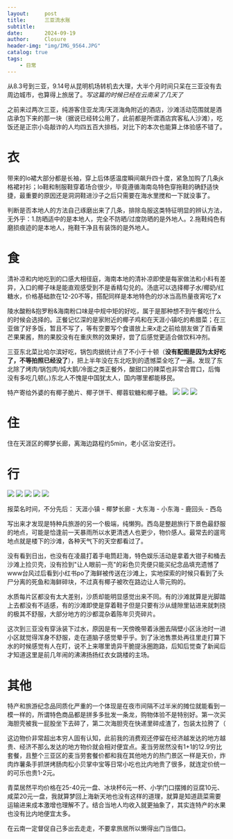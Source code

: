 ```yaml
---
layout:     post                       
title:      三亚流水账        
subtitle:   
date:       2024-09-19              
author:     Closure                         
header-img: "img/IMG_9564.JPG"
catalog: true                         
tags:                                
    - 日常
---
```

从8.3号到三亚，9.14号从昆明机场转机去大理，大半个月时间只呆在三亚没有去周边城市，也算得上旅居了。*写这篇的时候已经在云南呆了几天了*

之前来过两次三亚，纯游客住亚龙湾/天涯海角附近的酒店，沙滩活动范围就是酒店承包下来的那一块（据说已经转公用了，此前都是所谓酒店宾客私人沙滩），吃饭还是正宗小岛敲诈的人均四五百大排档，对比下的本次也能算上体验感不错了。

# 衣

带来的lo裙大部分都是长袖，穿上后体感温度瞬间飙升四十度，紧急加购了几条jk格裙衬衫；lo鞋和制服鞋穿着场合很少，毕竟遵循海南岛特色穿拖鞋的确舒适快捷，最重要的原因还是洞洞鞋进沙子之后只需要在海水里搅和一下就没事了。

判断是否本地人的方法自己琢磨出来了几条，排除岛服这类特征明显的辨认方法，无外乎：1.防晒适中的是本地人，完全不防晒/过度防晒的是外地人。2.拖鞋纯色有磨损痕迹的是本地人，拖鞋干净且有装饰的是外地人。

# 食

清补凉和内地吃到的口感大相径庭，海南本地的清补凉即使是每家做法和小料有差异，入口的椰子味是能直观感受到不是香精勾兑的。汤底可以选择椰子水/椰奶/红糖水，价格基础款在12-20不等，搭配同样是本地特色的炒冰当高热量夜宵吃了x

陵水酸粉&抱罗粉&海南粉口味是中规中矩的好吃，属于是那种想不到午餐吃什么的时候会选择的。正餐记忆深的是家附近的椰子鸡和在天涯小镇吃的希腊菜；在三亚做了好多饭，暂且不写了，等有空要写个食谱放上来x走之前给朋友做了百香果芒果果酱，熬的果胶没有在重庆熬的效果好，尝了后感觉更适合做饮料冲剂。

三亚东北菜比哈尔滨好吃，锅包肉据统计点了不小于十顿（**没有配图是因为太好吃了，不等拍照已经没了**），把上半年没在东北吃到的遗憾菜全吃了一遍。发现了东北除了烤肉/锅包肉/炖大鹅/冷面之类正餐外，酸甜口的辣菜也非常合胃口，后悔没有多吃几顿(。)东北人不愧是中国犹太人，国内哪里都能移民。

特产寄给外婆的有椰子脆片、椰子饼干、椰蓉软糖和椰子糖。
![ ](https://raw.githubusercontent.com/DemondeLap1ace/DemondeLap1ace.github.io/master/img/c01919.JPG)
![ ](https://raw.githubusercontent.com/DemondeLap1ace/DemondeLap1ace.github.io/master/img/c21919.JPG)
![ ](https://raw.githubusercontent.com/DemondeLap1ace/DemondeLap1ace.github.io/master/img/c3919.JPG)

# 住

住在天涯区的椰梦长廊，离海边路程约5min，老小区治安还行。

# 行

![ ](https://raw.githubusercontent.com/DemondeLap1ace/DemondeLap1ace.github.io/master/img/x10919.JPG)
![ ](https://raw.githubusercontent.com/DemondeLap1ace/DemondeLap1ace.github.io/master/img/x20919.JPG)
![ ](https://raw.githubusercontent.com/DemondeLap1ace/DemondeLap1ace.github.io/master/img/x30919.JPG)
![ ](https://raw.githubusercontent.com/DemondeLap1ace/DemondeLap1ace.github.io/master/img/x40919.JPG)
![ ](https://raw.githubusercontent.com/DemondeLap1ace/DemondeLap1ace.github.io/master/img/x50919.JPG)


报菜名时间，不分先后： 天涯小镇 - 椰梦长廊 - 大东海 - 小东海 - 鹿回头 - 西岛 

写出来才发现是特种兵旅游的另一个极端，纯懒狗。西岛是整趟旅行下景色最舒服的地点，可能是恰逢前一天暴雨所以水更清透人也更少，物价感人。最常去的遛弯地点就是楼下的沙滩，各种天气下的天空都看过了。

没有看到日出，也没有在凌晨打着手电筒赶海，特色娱乐活动是拿着大钳子和桶去沙滩上捡贝壳，没有捡到"让人眼前一亮"的彩色贝壳便只能买纪念品填充遗憾了www台风过后看到小红书po了海鲜被传送在沙滩上，实地探索的时候只看到了头尸分离的死鱼和海鲜碎块，不过真有椰子被吹在路边让人零元购的。

水质每片区都没有太大差别，沙质却能明显感觉出来不同。有的沙滩就算是光脚踏上去都没有不适感，有的沙滩即使是穿着鞋子但是只要有沙从缝隙里钻进来就刺挠的极其不舒服，大部分地方的沙都混杂着陈年贝壳碎片。

这次到三亚没有穿泳装下过水，原因是有一天傍晚带着泳圈去隔壁小区泳池时一进小区就觉得浑身不舒服，走在道脑子感觉晕乎乎。到了泳池售票处再往里走打算下水的时候感觉有人在盯，说不上来哪里诡异干脆提泳圈跑路，后知后觉查了新闻后才知道这里是前几年闹的沸沸扬扬红衣女跳楼的主场。


# 其他

特产和旅游纪念品同质化严重的一个体现是在夜市间隔不过半米的摊位就能看到一模一样的，所谓特色商品都是拼多多批发一条龙，购物体验不是特别好。第一次买海胆壳被我一屁股坐下去碎了，第二次海胆壳在快递里碎成渣了，包装太拉胯了（

这边物价非常超出本穷人固有认知，此前我的消费观还停留在经济越发达的地方越贵、经济不那么发达的地方物价就会相对便宜点。麦当劳居然没有1+1的12.9穷比套餐，且整个三亚区的麦当劳套餐价都和我在其他地方的热门景区一样是天价，炸肉炸薯条手抓饼烤肠肉松小贝掌中宝等日常小吃也比内地贵了很多，就连定价统一的可乐也贵1-2元。

青菜居然平均价格在25-40元一盘、冰块杯6元一杯、小学门口摆摊的豆腐10元、咸菜20元一盘，我就算梦回上海新天地也没有这样的道理，就算是知道蔬菜需要运输进来成本激增也理解不了。结合当地人均收入就更抽象了，其实连特产的水果也没有比内地便宜太多。

在云南一定督促自己多出去走走，不要拿旅居所以懒得出门当借口。
